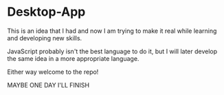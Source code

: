 # Desktop-App
 
This is an idea that I had and now I am trying to make it real while learning and developing new skills.

JavaScript probably isn't the best language to do it, but I will later develop the same idea in a more appropriate language. 

Either way welcome to the repo!



MAYBE ONE DAY I'LL FINISH
